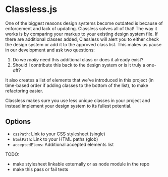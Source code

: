 # Classless.js

One of the biggest reasons design systems become outdated is because of enforcement and lack of updating. Classless solves all of that! The way it works is by comparing your markup to your existing design system file. If there are additional classes added, Classless will alert you to either check the design system or add it to the approved class list. This makes us pause in our development and ask two questions:

1. Do we *really* need this additional class or does it already exist?
2. Should I contribute this back to the design system or is it truly a one-off?

It also creates a list of elements that we've introduced in this project (in time-based order if adding classes to the bottom of the list), to make refactoring easier.

Classless makes sure you use less unique classes in your project and instead implement your design system to its fullest potential.

## Options

- `cssPath`: Link to your CSS stylesheet (single)
- `htmlPath`: Link to your HTML paths (glob)
- `acceptedElems`: Additional accepted elements list


TODO:
- make stylesheet linkable externally or as node module in the repo
- make this pass or fail tests
